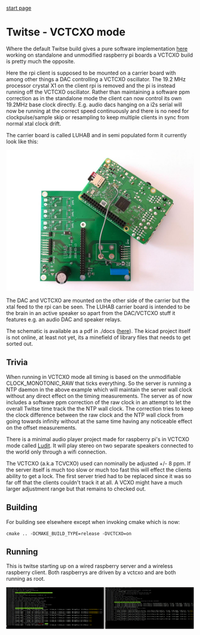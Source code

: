 [start page](../README.md)

# Twitse - VCTCXO mode
Where the default Twitse build gives a pure software implementation [here](doc/software.md) working on standalone and unmodified raspberry pi boards a VCTCXO build is pretty much the opposite. 

Here the rpi client is supposed to be mounted on a carrier board with among other things a DAC controlling a VCTCXO oscillator. The 19.2 MHz processor crystal X1 on the client rpi is removed and the pi is instead running off the VCTCXO oscillator. Rather than maintaining a software ppm correction as in the standalone mode the client can now control its own 19.2MHz base clock directly. E.g. audio dacs hanging on a i2s serial will now be running at the correct speed continuously and there is no need for clockpulse/sample skip or resampling to keep multiple clients in sync from normal xtal clock drift.

The carrier board is called LUHAB and in semi populated form it currently look like this:

<p align="center"><a href="images/luhab.jpg"><img width=600 src="images/luhab.jpg"></a></p>

The DAC and VCTCXO are mounted on the other side of the carrier but the xtal feed to the rpi can be seen. The LUHAB carrier board is intended to be the brain in an active speaker so apart from the DAC/VCTCXO stuff it features e.g. an audio DAC and speaker relays.

The schematic is available as a pdf in ./docs ([here](images/luhab_schematic.pdf)). The kicad project itself is not online, at least not yet, its a minefield of library files that needs to get sorted out.

## Trivia

When running in VCTCXO mode all timing is based on the unmodifiable CLOCK_MONOTONIC_RAW that ticks everything. So the server is running a NTP daemon in the above example which will maintain the server wall clock without any direct effect on the timing measurements. 
The server as of now includes a software ppm correction of the raw clock in an attempt to let the overall Twitse time track the the NTP wall clock. The correction tries to keep the clock difference between the raw clock and the NTP wall clock from going towards infinity without at the same time having any noticeable effect on the offset measurements.

There is a minimal audio player project made for raspberry pi's in VCTCXO mode called [Ludit](https://github.com/bjerrep/ludit). It will play stereo on two separate speakers connected to the world only through a wifi connection.

The VCTCXO (a.k.a TCVCXO) used can nominally be adjusted +/- 8 ppm. If the server itself is much too slow or much too fast this will effect the clients ability to get a lock. The first server tried had to be replaced since it was so far off that the clients couldn't track it at all. A VCXO might have a much larger adjustment range but that remains to checked out.

## Building

For building see elsewhere except when invoking cmake which is now:

    cmake .. -DCMAKE_BUILD_TYPE=release -DVCTCXO=on

## Running

This is twitse starting up on a wired raspberry server and a wireless raspberry client. Both raspberrys are driven by a vctcxo and are both running as root.



<p align="center"><a href="images/server_and_client_vctcxo_mode.png"><img width=600 src="images/server_and_client_vctcxo_mode.png"></a></p>




